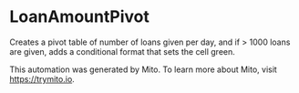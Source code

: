 
# LoanAmountPivot

Creates a pivot table of number of loans given per day, and if > 1000 loans are given, adds a conditional format that sets the cell green.

This automation was generated by Mito. To learn more about Mito, visit https://trymito.io.
